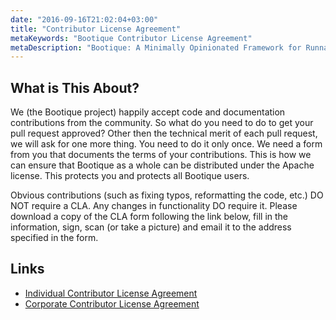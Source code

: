 ```yaml
---
date: "2016-09-16T21:02:04+03:00"
title: "Contributor License Agreement"
metaKeywords: "Bootique Contributor License Agreement"
metaDescription: "Bootique: A Minimally Opinionated Framework for Runnable Java Apps - Contributor License Agreement"
---
```

## What is This About?

We (the Bootique project) happily accept code and documentation contributions from the community. So what
do you need to do to get your pull request approved? Other then the technical merit of each pull request,
we will ask for one more thing. You need to do it only once. We need a form from you that documents the
terms of your contributions. This is how we can ensure that Bootique as a whole can be distributed under
the Apache license. This protects you and protects all Bootique users.

Obvious contributions (such as fixing typos, reformatting the code, etc.) DO NOT require a CLA. Any
changes in functionality DO require it. Please download a copy of the CLA form following the link below,
fill in the information, sign, scan (or take a picture) and email it to the address specified in the form.

## Links

* [Individual Contributor License Agreement](https://www.objectstyle.com/f/cla/icla.pdf)
* [Corporate Contributor License Agreement](https://www.objectstyle.com/f/cla/ccla.pdf)
